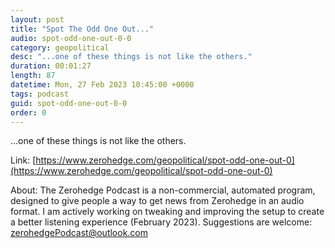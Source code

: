```yaml
---
layout: post
title: "Spot The Odd One Out..."
audio: spot-odd-one-out-0-0
category: geopolitical
desc: "...one of these things is not like the others."
duration: 00:01:27
length: 87
datetime: Mon, 27 Feb 2023 10:45:00 +0000
tags: podcast
guid: spot-odd-one-out-0-0
order: 0
---
```

...one of these things is not like the others.

Link: [https://www.zerohedge.com/geopolitical/spot-odd-one-out-0](https://www.zerohedge.com/geopolitical/spot-odd-one-out-0)

About: The Zerohedge Podcast is a non-commercial, automated program, designed to give people a way to get news from Zerohedge in an audio format.  I am actively working on tweaking and improving the setup to create a better listening experience (February 2023).  Suggestions are welcome: [zerohedgePodcast@outlook.com](mailto:zerohedgePodcast@outlook.com)